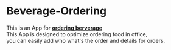 # Beverage-Ordering

This is an App for **[ordering berverage](https://neko12377.github.io/Beverage-Ordering/)**  
This App is designed to optimize ordering food in office,  
you can easily add who what's the order and details for orders.
